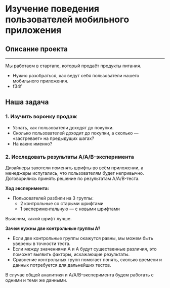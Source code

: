 # Изучение поведения пользователей мобильного приложения

## Описание проекта
---
Мы работаем в стартапе, который продаёт продукты питания. 
- Нужно разобраться, как ведут себя пользователи нашего мобильного приложения.
- f34f

## Наша задача

### 1. Изучить воронку продаж  
- Узнать, как пользователи доходят до покупки.  
- Сколько пользователей доходит до покупки, а сколько — «застревает» на предыдущих шагах?  
- На каких именно?  

### 2. Исследовать результаты A/A/B-эксперимента  
Дизайнеры захотели поменять шрифты во всём приложении, а менеджеры испугались, что пользователям будет непривычно. Договорились принять решение по результатам A/A/B-теста.  

**Ход эксперимента:**  
- Пользователей разбили на 3 группы:  
  - 2 контрольные со старыми шрифтами  
  - 1 экспериментальную — с новыми шрифтами  

Выясним, какой шрифт лучше.  

**Зачем нужны две контрольные группы A?**  
- Если две контрольные группы окажутся равны, мы можем быть уверены в точности теста.  
- Если между значениями A и A будут существенные различия, это поможет выявить факторы, искажающие результаты.  
- Сравнение контрольных групп помогает понять, сколько времени и данных потребуется для дальнейших тестов.  

В случае общей аналитики и A/A/B-эксперимента будем работать с одними и теми же данными.
